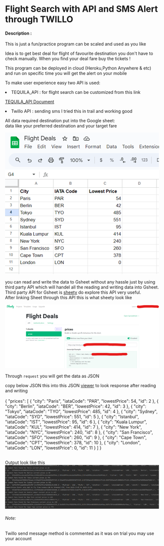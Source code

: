 # Flight Search with API and SMS Alert through TWILLO

#### Description : <br>
This is just a fun/practice program can be scaled and used as you like

Idea is to get best deal for flight of favourite destination you don't have to check manually.
When you find your deal 
fare buy the tickets !

This program can be deployed in cloud (Heroku,Python Anywhere & etc) and run on specific time you will get the alert on
your mobile

To make user experience easy two API is used:<br>
<li>TEQUILA_API : for flight search can be customized from this link </li>

[TEQUILA_API Document](https://tequila.kiwi.com/portal/docs/tequila_api/search_api)
<li>Twillo API : sending sms I tried this in trail and working good </li>

All data required destination put into the Google sheet:<br>
data like your preferred destination and your target fare

![spreadsheet.png](spreadsheet.png)

you can read and write the data to Gsheet without any hassle just by using third party API which will handel all the
reading and writing data into Gsheet. <br> Third party API for Gsheet is [sheety](https://sheety.co/)
do explore this API very useful. <br>
After linking Sheet through this API this is what sheety look like

![GoogleSheet_thirdparty_api.png](GoogleSheet_thirdparty_api.png)

Through `request` you will get the data as JSON

copy below JSON this into this JSON [viewer](https://jsonviewer.stack.hu/)
to look response after reading and writing 
<br><br>
{
  "prices": [
    {
      "city": "Paris",
      "iataCode": "PAR",
      "lowestPrice": 54,
      "id": 2
    },
    {
      "city": "Berlin",
      "iataCode": "BER",
      "lowestPrice": 42,
      "id": 3
    },
    {
      "city": "Tokyo",
      "iataCode": "TYO",
      "lowestPrice": 485,
      "id": 4
    },
    {
      "city": "Sydney",
      "iataCode": "SYD",
      "lowestPrice": 551,
      "id": 5
    },
    {
      "city": "Istanbul",
      "iataCode": "IST",
      "lowestPrice": 95,
      "id": 6
    },
    {
      "city": "Kuala Lumpur",
      "iataCode": "KUL",
      "lowestPrice": 414,
      "id": 7
    },
    {
      "city": "New York",
      "iataCode": "NYC",
      "lowestPrice": 240,
      "id": 8
    },
    {
      "city": "San Francisco",
      "iataCode": "SFO",
      "lowestPrice": 260,
      "id": 9
    },
    {
      "city": "Cape Town",
      "iataCode": "CPT",
      "lowestPrice": 378,
      "id": 10
    },
    {
      "city": "London",
      "iataCode": "LON",
      "lowestPrice": 0,
      "id": 11
    }
  ]
}
<br><br>

Output look like this <br>
![output.png](output.png)

###### Note:
Twillo send message method is commented as it was on trial you may use your account
